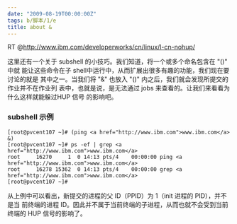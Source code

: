 ```yaml
---
date: "2009-08-19T00:00:00Z"
tags: b/脚本/1/e
title: about &
---
```


RT @<http://www.ibm.com/developerworks/cn/linux/l-cn-nohup/>

这里还有一个关于 subshell 的小技巧。我们知道，将一个或多个命名包含在 "()" 中就
能让这些命令在子 shell中运行中，从而扩展出很多有趣的功能，我们现在要讨论的就是
其中之一。当我们将 "&" 也放入 "()" 内之后，我们就会发现所提交的作业并不在作业列
表中，也就是说，是无法通过 jobs 来查看的。让我们来看看为什么这样就能躲过HUP 信号
的影响吧。

### subshell 示例

	[root@pvcent107 ~]# (ping <a href="http://www.ibm.com">www.ibm.com</a> &)
	[root@pvcent107 ~]# ps -ef | grep <a href="http://www.ibm.com">www.ibm.com</a>
	root     16270     1  0 14:13 pts/4    00:00:00 ping <a href="http://www.ibm.com">www.ibm.com</a>
	root     16278 15362  0 14:13 pts/4    00:00:00 grep <a href="http://www.ibm.com">www.ibm.com</a>
	[root@pvcent107 ~]#

从上例中可以看出，新提交的进程的父 ID（PPID）为 1（init 进程的 PID），并不是当
前终端的进程 ID。因此并不属于当前终端的子进程，从而也就不会受到当前终端的 HUP 
信号的影响了。
